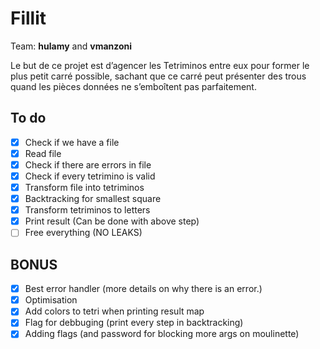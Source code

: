 # Fillit

Team: **hulamy** and **vmanzoni**

Le but de ce projet est d’agencer les Tetriminos entre eux pour former le plus petit carré possible, sachant que ce carré peut présenter des trous quand les pièces données ne s’emboîtent pas parfaitement.

## To do

- [x] Check if we have a file
- [x] Read file
- [x] Check if there are errors in file
- [x] Check if every tetrimino is valid
- [x] Transform file into tetriminos
- [x] Backtracking for smallest square
- [x] Transform tetriminos to letters
- [x] Print result (Can be done with above step)
- [ ] Free everything (NO LEAKS)

## BONUS
- [x] Best error handler (more details on why there is an error.)
- [x] Optimisation
- [x] Add colors to tetri when printing result map
- [x] Flag for debbuging (print every step in backtracking)
- [x] Adding flags (and password for blocking more args on moulinette)
